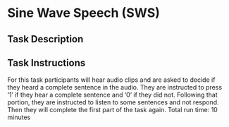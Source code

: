 # Sine Wave Speech (SWS)

## Task Description



## Task Instructions
For this task participants will hear audio clips and are asked to decide if they heard a complete sentence in the audio. They are instructed to press ‘1’ if they hear a complete sentence and ‘0’ if they did not. Following that portion, they are instructed to listen to some sentences and not respond. Then they will complete the first part of the task again. 
Total run time: 10 minutes
